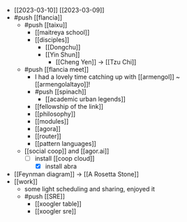 - [[2023-03-10]] [[2023-03-09]]
- #push [[flancia]]
  - #push [[taixu]]
    - [[maitreya school]]
    - [[disciples]] 
      - [[Dongchu]] 
      - [[Yin Shun]] 
        - [[Cheng Yen]]
          -> [[Tzu Chi]]
  - #push [[flancia meet]]
    - I had a lovely time catching up with [[armengol]] ~ [[armengolaltayo]]!
    - #push [[spinach]] 
      - [[academic urban legends]]
    - [[fellowship of the link]]
    - [[philosophy]]
    - [[modules]]
    - [[agora]]
    - [[router]]
    - [[pattern languages]]
  - [[social coop]] and [[agor.ai]]
    - [ ] install [[coop cloud]]
      - [x] install abra
- [[Feynman diagram]]
  -> [[A Rosetta Stone]]
- [[work]]
  - some light scheduling and sharing, enjoyed it
  - #push [[SRE]]
    - [[xoogler table]]
    - [[xoogler sre]]
